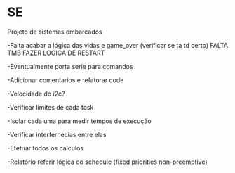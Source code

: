 # SE
Projeto de sistemas embarcados

-Falta acabar a lógica das vidas e game_over (verificar se ta td certo) FALTA TMB FAZER LOGICA DE RESTART

-Eventualmente porta serie para comandos

-Adicionar comentarios e refatorar code

-Velocidade do i2c?

-Verificar limites de cada task 

-Isolar cada uma para medir tempos de execução
 
-Verificar interfernecias entre elas

-Efetuar todos os calculos

-Relatório referir lógica do schedule (fixed priorities non-preemptive)
